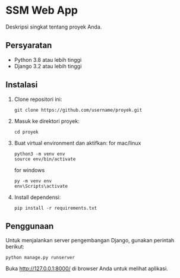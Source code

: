 # SSM Web App

Deskripsi singkat tentang proyek Anda.

## Persyaratan

- Python 3.8 atau lebih tinggi
- Django 3.2 atau lebih tinggi

## Instalasi

1. Clone repositori ini:
    ```
    git clone https://github.com/username/proyek.git
    ```
2. Masuk ke direktori proyek:
    ```
    cd proyek
    ```
3. Buat virtual environment dan aktifkan:
    for mac/linux
    ```
    python3 -m venv env
    source env/bin/activate
    ```
    for windows 
    ```
    py -m venv env
    env\Scripts\activate
    ```
    
5. Install dependensi:
    ```
    pip install -r requirements.txt
    ```

## Penggunaan

Untuk menjalankan server pengembangan Django, gunakan perintah berikut:
```
python manage.py runserver
```
Buka http://127.0.0.1:8000/ di browser Anda untuk melihat aplikasi.



